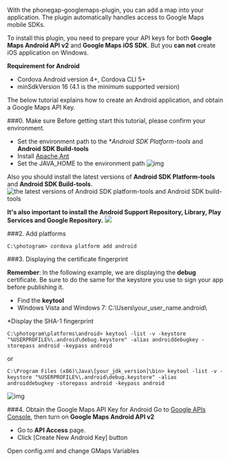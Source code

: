 With the phonegap-googlemaps-plugin, you can add a map into your application.
The plugin automatically handles access to Google Maps mobile SDKs.

To install this plugin, you need to prepare your API keys for both **Google Maps Android API v2** and **Google Maps iOS SDK**.
But you **can not** create iOS application on Windows.

**Requirement for Android**

* Cordova Android version 4+, Cordova CLI 5+
* minSdkVersion 16 (4.1 is the minimum supported version)

The below tutorial explains how to create an Android application, and obtain a Google Maps API Key.


###0. Make sure 
Before getting start this tutorial, please confirm your environment.
* Set the environment path to the **Android SDK Platform-tools* and **Android SDK Build-tools**
* Install [Apache Ant](http://ant.apache.org/)
* Set the JAVA_HOME to the environment path
![img](https://raw.github.com/wf9a5m75/phonegap-googlemaps-plugin/Images/installation_win/step0.gif)

Also you should install the latest versions of **Android SDK Platform-tools** and **Android SDK Build-tools**.
![the latest versions of Android SDK platform-tools and Android SDK build-tools](https://f.cloud.github.com/assets/167831/2423701/b7ebbcc6-ab9d-11e3-9431-47d7c6432ca2.JPG)

**It's also important to install the Android Support Repository, Library, Play Services and Google Repository.**
![](https://cloud.githubusercontent.com/assets/504909/9845520/cb08e278-5acb-11e5-9cd6-cc4d98abb2cc.png)

###2. Add platforms
```shell
C:\photogram> cordova platform add android
```

###3. Displaying the certificate fingerprint

**Remember**: In the following example, we are displaying the **debug** certificate. Be sure to do the same for the keystore you use to sign your app before publishing it.

* Find the **keytool**
 * Windows Vista and Windows 7: C:\Users\your_user_name\.android\

*Display the SHA-1 fingerprint
```shell
C:\photogram\platforms\android> keytool -list -v -keystore "%USERPROFILE%\.android\debug.keystore" -alias androiddebugkey -storepass android -keypass android
```

or 

```shell
C:\Program Files (x86)\Java\[your_jdk_version]\bin> keytool -list -v -keystore "%USERPROFILE%\.android\debug.keystore" -alias androiddebugkey -storepass android -keypass android
```

![img](https://raw.github.com/wf9a5m75/phonegap-googlemaps-plugin/Images/installation_win/step4.gif)

###4. Obtain the Google Maps API Key for Android
Go to [Google APIs Console](https://code.google.com/apis/console/), then turn on **Google Maps Android API v2**
* Go to **API Access** page.
* Click [Create New Android Key] button


Open config.xml and change GMaps Variables